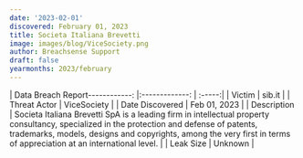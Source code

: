 ```yaml
---
date: '2023-02-01'
discovered: February 01, 2023
title: Societa Italiana Brevetti
image: images/blog/ViceSociety.png
author: Breachsense Support
draft: false
yearmonths: 2023/february
---
```


| Data Breach Report------------:     |:-------------:    | :-----:|
| Victim      | sib.it      | 
| Threat Actor      | ViceSociety      | 
| Date Discovered      | Feb 01, 2023      | 
| Description      | Societa Italiana Brevetti SpA is a leading firm in intellectual property consultancy, specialized in the protection and defense of patents, trademarks, models, designs and copyrights, among the very first in terms of appreciation at an international level.      | 
| Leak Size      | Unknown      | 

